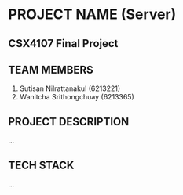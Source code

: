 # PROJECT NAME (Server)
## CSX4107 Final Project

## TEAM MEMBERS
1. Sutisan Nilrattanakul (6213221)
2. Wanitcha Srithongchuay (6213365)

## PROJECT DESCRIPTION
...

## TECH STACK
...

